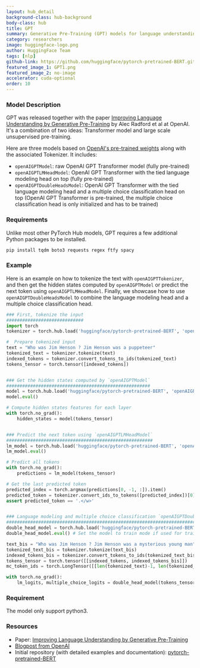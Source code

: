 ```yaml
---
layout: hub_detail
background-class: hub-background
body-class: hub
title: GPT
summary: Generative Pre-Training (GPT) models for language understanding
category: researchers
image: huggingface-logo.png
author: HuggingFace Team
tags: [nlp]
github-link: https://github.com/huggingface/pytorch-pretrained-BERT.git
featured_image_1: GPT1.png
featured_image_2: no-image
accelerator: cuda-optional
order: 10
---
```


### Model Description

GPT was released together with the paper [Improving Language Understanding by Generative Pre-Training](https://s3-us-west-2.amazonaws.com/openai-assets/research-covers/language-unsupervised/language_understanding_paper.pdf) by Alec Radford et al at OpenAI. It's a combination of two ideas: Transformer model and large scale unsupervised pre-training.

Here are three models based on [OpenAI's pre-trained weights](https://github.com/openai/finetune-transformer-lm) along with the associated Tokenizer.
It includes:
- `openAIGPTModel`: raw OpenAI GPT Transformer model (fully pre-trained)
- `openAIGPTLMHeadModel`: OpenAI GPT Transformer with the tied language modeling head on top (fully pre-trained)
- `openAIGPTDoubleHeadsModel`: OpenAI GPT Transformer with the tied language modeling head and a multiple choice classification head on top (OpenAI GPT Transformer is pre-trained, the multiple choice classification head is only initialized and has to be trained)

### Requirements

Unlike most other PyTorch Hub models, GPT requires a few additional Python packages to be installed.

```bash
pip install tqdm boto3 requests regex ftfy spacy
```

### Example

Here is an example on how to tokenize the text with `openAIGPTTokenizer`, and then get the hidden states computed by `openAIGPTModel` or predict the next token using `openAIGPTLMHeadModel`. Finally, we showcase how to use `openAIGPTDoubleHeadsModel` to combine the language modeling head and a multiple choice classification head.

```python
### First, tokenize the input
#############################
import torch
tokenizer = torch.hub.load('huggingface/pytorch-pretrained-BERT', 'openAIGPTTokenizer', 'openai-gpt')

#  Prepare tokenized input
text = "Who was Jim Henson ? Jim Henson was a puppeteer"
tokenized_text = tokenizer.tokenize(text)
indexed_tokens = tokenizer.convert_tokens_to_ids(tokenized_text)
tokens_tensor = torch.tensor([indexed_tokens])


### Get the hidden states computed by `openAIGPTModel`
######################################################
model = torch.hub.load('huggingface/pytorch-pretrained-BERT', 'openAIGPTModel', 'openai-gpt')
model.eval()

# Compute hidden states features for each layer
with torch.no_grad():
	hidden_states = model(tokens_tensor)


### Predict the next token using `openAIGPTLMHeadModel`
#######################################################
lm_model = torch.hub.load('huggingface/pytorch-pretrained-BERT', 'openAIGPTLMHeadModel', 'openai-gpt')
lm_model.eval()

# Predict all tokens
with torch.no_grad():
	predictions = lm_model(tokens_tensor)

# Get the last predicted token
predicted_index = torch.argmax(predictions[0, -1, :]).item()
predicted_token = tokenizer.convert_ids_to_tokens([predicted_index])[0]
assert predicted_token == '.</w>'


### Language modeling and multiple choice classification `openAIGPTDoubleHeadsModel`
####################################################################################
double_head_model = torch.hub.load('huggingface/pytorch-pretrained-BERT', 'openAIGPTDoubleHeadsModel', 'openai-gpt')
double_head_model.eval() # Set the model to train mode if used for training

text_bis = "Who was Jim Henson ? Jim Henson was a mysterious young man"
tokenized_text_bis = tokenizer.tokenize(text_bis)
indexed_tokens_bis = tokenizer.convert_tokens_to_ids(tokenized_text_bis)
tokens_tensor = torch.tensor([[indexed_tokens, indexed_tokens_bis]])
mc_token_ids = torch.LongTensor([[len(tokenized_text)-1, len(tokenized_text_bis)-1]])

with torch.no_grad():
    lm_logits, multiple_choice_logits = double_head_model(tokens_tensor, mc_token_ids)
```

### Requirement
The model only support python3.

### Resources

 - Paper: [Improving Language Understanding by Generative Pre-Training](https://s3-us-west-2.amazonaws.com/openai-assets/research-covers/language-unsupervised/language_understanding_paper.pdf)
 - [Blogpost from OpenAI](https://openai.com/blog/language-unsupervised/)
 - Initial repository (with detailed examples and documentation): [pytorch-pretrained-BERT](https://github.com/huggingface/pytorch-pretrained-BERT)
